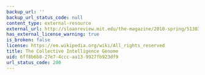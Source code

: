```yaml
---
backup_url: ''
backup_url_status_code: null
content_type: external-resource
external_url: http://sloanreview.mit.edu/the-magazine/2010-spring/51303/the-collective-intelligence-genome/
has_external_license_warning: true
is_broken: false
license: https://en.wikipedia.org/wiki/All_rights_reserved
title: The Collective Intelligence Genome
uid: 6ff8b6b8-27e7-4ccc-aa13-9927fb923df9
url_status_code: 200
---
```

